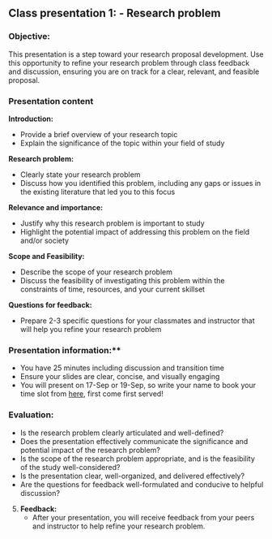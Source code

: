 ## Class presentation 1: - Research problem

### Objective:

This presentation is a step toward your research proposal development.  Use this opportunity to refine your research problem through class feedback and discussion, ensuring you are on track for a clear, relevant, and feasible proposal.

### Presentation content

**Introduction:**
 - Provide a brief overview of your research topic
 - Explain the significance of the topic within your field of study

**Research problem:**
 - Clearly state your research problem
 - Discuss how you identified this problem, including any gaps or issues in the existing literature that led you to this focus

**Relevance and importance:**
 - Justify why this research problem is important to study
 - Highlight the potential impact of addressing this problem on the field and/or society

**Scope and Feasibility:**
 - Describe the scope of your research problem
 - Discuss the feasibility of investigating this problem within the constraints of time, resources, and your current skillset

**Questions for feedback:**
 - Prepare 2-3 specific questions for your classmates and instructor that will help you refine your research problem

### Presentation information:**
 - You have 25 minutes including discussion and transition time
 - Ensure your slides are clear, concise, and visually engaging
 - You will present on 17-Sep or 19-Sep, so write your name to book your time slot from [here](https://docs.google.com/spreadsheets/d/1G-99MJ8G02TWRa-Wj1ddzGLvPtAC-wa310zh5G30alo/edit?usp=sharing), first come first served! 

### Evaluation:
 - Is the research problem clearly articulated and well-defined?
 - Does the presentation effectively communicate the significance and potential impact of the research problem?
 - Is the scope of the research problem appropriate, and is the feasibility of the study well-considered?
 - Is the presentation clear, well-organized, and delivered effectively?
 - Are the questions for feedback well-formulated and conducive to helpful discussion?

5. **Feedback:**
   - After your presentation, you will receive feedback from your peers and instructor to help refine your research problem.
